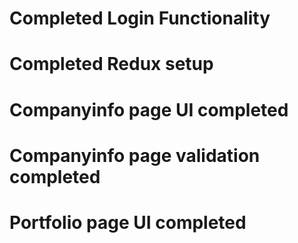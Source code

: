# Completed Login Functionality

# Completed Redux setup

# Companyinfo page UI completed

# Companyinfo page validation completed

# Portfolio page UI completed